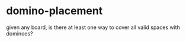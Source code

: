 # domino-placement
given any board, is there at least one way to cover all valid spaces with dominoes?
